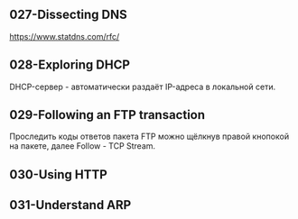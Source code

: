 ## 027-Dissecting DNS

https://www.statdns.com/rfc/

## 028-Exploring DHCP

DHCP-сервер - автоматически раздаёт IP-адреса в локальной сети.

## 029-Following an FTP transaction

Проследить коды ответов пакета FTP можно щёлкнув правой кнопокой на пакете, далее Follow - TCP Stream.  

## 030-Using HTTP

## 031-Understand ARP

##

